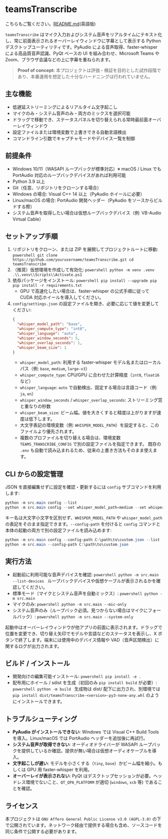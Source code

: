 ﻿# teamsTranscribe

こちらもご覧ください。[README.md](README.md)(英語版)

`teamsTranscribe` はマイク入力およびシステム音声をリアルタイムにテキスト化し、常に前面表示されるオーバーレイウィンドウに字幕として表示する Python デスクトップユーティリティです。PyAudio による音声取得、faster-whisper による高品質音声認識、PyQt ベースの UI を組み合わせ、Microsoft Teams や Zoom、ブラウザ会議などの上に字幕を重ねられます。

> **Proof of concept:** 本プロジェクトは評価・検証を目的とした試作段階であり、本番運用を想定した十分なハードニングは行われていません。

## 主な機能
- 低遅延ストリーミングによるリアルタイム文字起こし
- マイクのみ・システム音声のみ・両方のミックスを選択可能
- ドラッグで移動でき、ステータスパネルを切り替えられる常時最前面オーバーレイウィンドウ
- 設定ファイルまたは環境変数で上書きできる自動言語検出
- コマンドライン引数でキャプチャモードやデバイス一覧を制御

## 前提条件
- Windows 10/11（WASAPI ループバックが標準対応）※ macOS / Linux でも PortAudio 対応のループバックデバイスがあれば利用可能
- Python 3.9 以上
- Git（任意、リポジトリをクローンする場合）
- Windows の場合: Visual C++ 14 以上（PyAudio ホイールに必要）
- Linux/macOS の場合: PortAudio 開発ヘッダー（PyAudio をソースからビルドする際）
- システム音声を取得したい場合は仮想ループバックデバイス（例: VB-Audio Virtual Cable）

## セットアップ手順
1. リポジトリをクローン、または ZIP を展開してプロジェクトルートに移動:
   `powershell
   git clone https://github.com/yourusername/teamsTranscribe.git
   cd teamsTranscribe
   `
2. （推奨）仮想環境を作成して有効化:
   `powershell
   python -m venv .venv
   .\\.venv\\Scripts\\Activate.ps1
   `
3. 依存パッケージをインストール:
   `powershell
   pip install --upgrade pip
   pip install -r requirements.txt
   `
   - GPU で高速化したい場合は、faster-whisper の公式手順に従って CUDA 対応ホイールを導入してください。
4. `config/settings.json` の設定ファイルを開き、必要に応じて値を変更してください:
   ```json
   {
     "whisper_model_path": "base",
     "whisper_compute_type": "int8",
     "whisper_language": "auto",
     "whisper_window_seconds": 5,
     "whisper_overlap_seconds": 1,
     "whisper_beam_size": 1
   }
   ```
   - `whisper_model_path`: 利用する faster-whisper モデル名またはローカルパス（例: `base`, `medium`, `large-v3`）
   - `whisper_compute_type`: CPU/GPU に合わせた計算精度（`int8`, `float16` など）
   - `whisper_language`: `auto` で自動検出、固定する場合は言語コード（例: `ja`, `en`）
   - `whisper_window_seconds` / `whisper_overlap_seconds`: ストリーミング窓と重なりの秒数
   - `whisper_beam_size`: ビーム幅。値を大きくすると精度は上がりますが速度は低下します。
   - 大文字表記の環境変数（例: `WHISPER_MODEL_PATH`）を設定すると、このファイルより優先されます。
   - 複数のプロファイルを切り替える場合は、環境変数 `TEAMS_TRANSCRIBE_CONFIG` で別の設定ファイルを指定できます。
既存の `.env` も自動で読み込まれるため、従来の上書き方法もそのまま使えます。

## CLI からの設定管理
JSON を直接編集せずに設定を確認・更新するには `config` サブコマンドを利用します:

```powershell
python -m src.main config --list
python -m src.main config --set whisper_model_path=medium --set whisper_language=en
```

キー名は大文字小文字を区別せず、`WHISPER_MODEL_PATH` や `whisper_model_path` の表記をそのまま指定できます。`--config-path` を付けると `config` コマンドと本体の起動の両方で別の設定ファイルを読み込めます:

```powershell
python -m src.main config --config-path C:\path\to\custom.json --list
python -m src.main --config-path C:\path\to\custom.json
```

## 実行方法
- 起動前に利用可能な音声デバイスを確認:
  `powershell
  python -m src.main --list-devices
  `
  ループバックデバイスや仮想ケーブルが表示されるかを確認してください。
- 標準モード（マイクとシステム音声を自動ミックス）:
  `powershell
  python -m src.main
  `
- マイクのみ:
  `powershell
  python -m src.main --mic-only
  `
- システム音声のみ（ループバック必須。見つからない場合はマイクにフォールバック）:
  `powershell
  python -m src.main --system-only
  `

起動中はオーバーレイウィンドウが他アプリの前面に表示されます。ドラッグで位置を変更でき、切り替え矢印でモデルや言語などのステータスを表示し、X ボタンで終了します。端末には使用中のデバイス情報や VAD（音声区間検出）に関するログが出力されます。

## ビルド / インストール
- 開発向けの編集可能インストール:
  `powershell
  pip install -e .
  `
- 配布用にホイール / sdist を生成（初回のみ `pip install build` が必要）:
  `powershell
  python -m build
  `
  生成物は dist/ 配下に出力され、別環境では `pip install dist/teamsTranscribe-<version>-py3-none-any.whl` のようにインストールできます。

## トラブルシューティング
- **PyAudio がインストールできない**: Windows では Visual C++ Build Tools を導入。Linux/macOS では PortAudio ヘッダーを追加後に再試行。
- **システム音声が取得できない**: オーディオドライバーが WASAPI ループバックを提供しているか確認。提供が無い場合は仮想オーディオケーブルを導入。
- **文字起こしが遅い**: モデルを小さくする（`tiny`, `base`）かビーム幅を縮小。もしくは GPU 用 faster-whisper を利用。
- **オーバーレイが表示されない**: PyQt はデスクトップセッションが必要。ヘッドレス環境でないこと、`QT_QPA_PLATFORM` が適切 (`windows`, `xcb` 等) であることを確認。

## ライセンス
本プロジェクトは `GNU Affero General Public License v3.0 (AGPL-3.0)` の下で公開されています。ネットワーク経由で提供する場合も含め、ソースコードを同じ条件で公開する必要があります。





